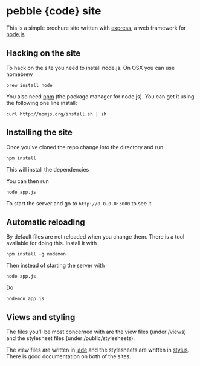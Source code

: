 # pebble {code} site

This is a simple brochure site written with [express][1], a web framework for [node.js][2]

## Hacking on the site

To hack on the site you need to install node.js. On OSX you can use homebrew

    brew install node

You also need [npm][3] (the package manager for node.js). You can get it using the following one line install:

    curl http://npmjs.org/install.sh | sh

## Installing the site

Once you've cloned the repo change into the directory and run

    npm install

This will install the dependencies

You can then run 
    
    node app.js

To start the server and go to `http://0.0.0.0:3000` to see it

## Automatic reloading

By default files are not reloaded when you change them. There is a tool available for doing this. Install it with

    npm install -g nodemon

Then instead of starting the server with 

    node app.js

Do 

    nodemon app.js

## Views and styling

The files you'll be most concerned with are the view files (under /views) and the stylesheet files (under /public/stylesheets).

The view files are written in [jade][4] and the stylesheets are written in [stylus][5]. There is good documentation on both of the sites.

[1]: http://expressjs.com/
[2]: http://nodejs.org/
[3]: http://npmjs.org/
[4]: http://jade-lang.com/
[5]: http://learnboost.github.com/stylus/
